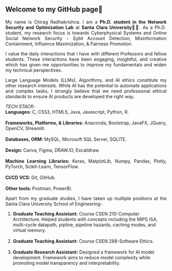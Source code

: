 ## Welcome to my GitHub page👋

<p align="justify">My name is Chirag Radhakrishna. I am a <b>Ph.D. student in the Network Security and Optimization Lab</b> at <b>Santa Clara University</b>👨‍💻. As a Ph.D. student, my research focus is towards Cyberphysical Systems and Online Social Network Security - Sybil Account Detection, Misinformation Containment, Influence Maximization, & Fairness Promotion.</p>

<p align="justify">I value the daily interactions that I have with different Professors and fellow students. These interactions have been engaging, insightful, and creative which has given me opportunities to improve my fundamentals and widen my technical perspectives.</p>

<p align="justify">Large Language Models (LLMs), Algorithms, and AI ethics constitute my other research interests. While AI has the potential to automate applications and complex tasks, I strongly believe that we need professional ethical standards to ensure AI products are developed the right way.</p>

<p align="justify"><i>TECH STACK-</i> <br/>
<b>Languages: </b>C, CSS3, HTML5, Java, Javascript, Python, R. <br/><br/>
<b>Frameworks, Platforms, & Libraries: </b>Anaconda, Bootstrap, JavaFX, JQuery, OpenCV, Streamlit. <br/><br/>
<b>Databases, ORM: </b>MySQL, Microsoft SQL Server, SQLITE. <br/><br/>
<b>Design: </b>Canva, Figma, DRAW.IO, Excalidraw. <br/><br/>
<b>Machine Learning Libraries: </b>Keras, MatplotLib, Numpy, Pandas, Plotly, PyTorch, Scikit-Learn, TensorFlow. <br/><br/>
<b>CI/CD VCS: </b>Git, GitHub. <br/><br/>
<b>Other tools: </b>Postman, PowerBI.</p>

<p align="justify"> Apart from my graduate studies, I have taken up multiple positions at the Santa Clara University School of Engineering- <br/>
  <ol type="1">
    <li><b>Graduate Teaching Assistant:</b> Course CSEN 210-Computer Architecture. Helped students with concepts including the MIPS ISA, multi-cycle datapath, pipline, pipeline hazards, caching modes, and virtual memory.</li><br/>
    <li><b>Graduate Teaching Assistant:</b> Course CSEN 288-Software Ethics.</li><br/>
    <li><b>Graduate Research Assistant:</b> Designed a framework for AI model development. Framework aims to reduce model complexity while promoting model transparency and interpretability.</li><br/>
  </ol>
</p>

